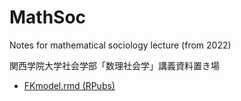 # MathSoc
Notes for mathematical sociology lecture (from 2022)

関西学院大学社会学部「数理社会学」講義資料置き場

- [FKmodel.rmd (RPubs)](https://rpubs.com/aishida/FKmodel)